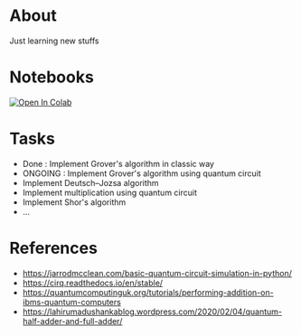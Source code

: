 # About
Just learning new stuffs

# Notebooks

[![Open In Colab](https://colab.research.google.com/assets/colab-badge.svg)](https://colab.research.google.com/drive/1lTTULxuOql2VDmjPZ5Qcdeitpy3KFfRW?usp=sharing)

# Tasks
 - Done    : Implement Grover's algorithm in classic way
 - ONGOING : Implement Grover's algorithm using quantum circuit
 - Implement Deutsch–Jozsa algorithm
 - Implement multiplication using quantum circuit
 - Implement Shor's algorithm 
 - ...

# References
 - https://jarrodmcclean.com/basic-quantum-circuit-simulation-in-python/
 - https://cirq.readthedocs.io/en/stable/
 - https://quantumcomputinguk.org/tutorials/performing-addition-on-ibms-quantum-computers
 - https://lahirumadushankablog.wordpress.com/2020/02/04/quantum-half-adder-and-full-adder/
